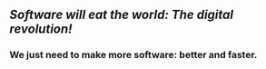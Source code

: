 ## *Software will eat the world: The digital revolution!*
### We just need to make more software: better and faster.